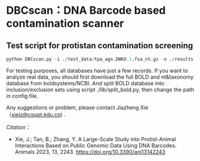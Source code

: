 # DBCscan：DNA Barcode based contamination scanner

## Test script for protistan contamination screening

```PYTHON
python DBCscan.py -i ./test_data/tpa_wgs.DWKX.1.fsa_nt.gz -o ./results
```
For testing purposes, all databases have just a few records. If you want to analyze real data, you should first download the full BOLD and nt&taxonomy database from boldsystems/NCBI. And split BOLD database into inclusion/exclusion sets using script ./lib/split_bold.py, then change the path in config file.

Any suggestions or problem, please contact Jiazheng Xie（xiejz@cqupt.edu.cn) .

*Citation*：
- Xie, J.; Tan, B.; Zhang, Y. A Large-Scale Study into Protist-Animal Interactions Based on Public Genomic Data Using DNA Barcodes. Animals 2023, 13, 2243. https://doi.org/10.3390/ani13142243 
